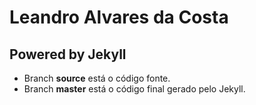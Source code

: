 # Leandro Alvares da Costa

## Powered by Jekyll

* Branch **source** está o código fonte.
* Branch **master** está o código final gerado pelo Jekyll.
